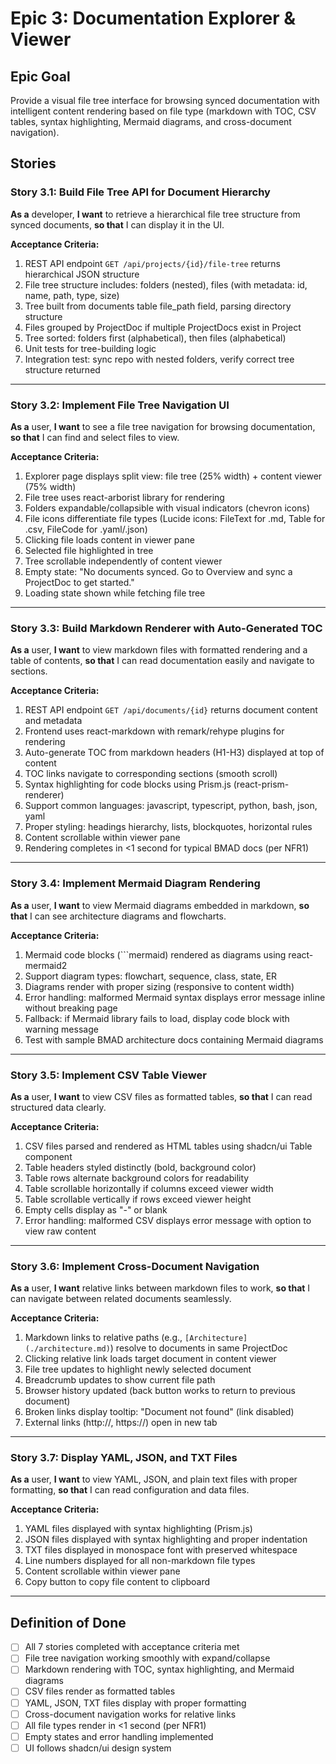 # Epic 3: Documentation Explorer & Viewer

## Epic Goal

Provide a visual file tree interface for browsing synced documentation with intelligent content rendering based on file type (markdown with TOC, CSV tables, syntax highlighting, Mermaid diagrams, and cross-document navigation).

## Stories

### Story 3.1: Build File Tree API for Document Hierarchy

**As a** developer,
**I want** to retrieve a hierarchical file tree structure from synced documents,
**so that** I can display it in the UI.

**Acceptance Criteria:**
1. REST API endpoint `GET /api/projects/{id}/file-tree` returns hierarchical JSON structure
2. File tree structure includes: folders (nested), files (with metadata: id, name, path, type, size)
3. Tree built from documents table file_path field, parsing directory structure
4. Files grouped by ProjectDoc if multiple ProjectDocs exist in Project
5. Tree sorted: folders first (alphabetical), then files (alphabetical)
6. Unit tests for tree-building logic
7. Integration test: sync repo with nested folders, verify correct tree structure returned

---

### Story 3.2: Implement File Tree Navigation UI

**As a** user,
**I want** to see a file tree navigation for browsing documentation,
**so that** I can find and select files to view.

**Acceptance Criteria:**
1. Explorer page displays split view: file tree (25% width) + content viewer (75% width)
2. File tree uses react-arborist library for rendering
3. Folders expandable/collapsible with visual indicators (chevron icons)
4. File icons differentiate file types (Lucide icons: FileText for .md, Table for .csv, FileCode for .yaml/.json)
5. Clicking file loads content in viewer pane
6. Selected file highlighted in tree
7. Tree scrollable independently of content viewer
8. Empty state: "No documents synced. Go to Overview and sync a ProjectDoc to get started."
9. Loading state shown while fetching file tree

---

### Story 3.3: Build Markdown Renderer with Auto-Generated TOC

**As a** user,
**I want** to view markdown files with formatted rendering and a table of contents,
**so that** I can read documentation easily and navigate to sections.

**Acceptance Criteria:**
1. REST API endpoint `GET /api/documents/{id}` returns document content and metadata
2. Frontend uses react-markdown with remark/rehype plugins for rendering
3. Auto-generate TOC from markdown headers (H1-H3) displayed at top of content
4. TOC links navigate to corresponding sections (smooth scroll)
5. Syntax highlighting for code blocks using Prism.js (react-prism-renderer)
6. Support common languages: javascript, typescript, python, bash, json, yaml
7. Proper styling: headings hierarchy, lists, blockquotes, horizontal rules
8. Content scrollable within viewer pane
9. Rendering completes in <1 second for typical BMAD docs (per NFR1)

---

### Story 3.4: Implement Mermaid Diagram Rendering

**As a** user,
**I want** to view Mermaid diagrams embedded in markdown,
**so that** I can see architecture diagrams and flowcharts.

**Acceptance Criteria:**
1. Mermaid code blocks (```mermaid) rendered as diagrams using react-mermaid2
2. Support diagram types: flowchart, sequence, class, state, ER
3. Diagrams render with proper sizing (responsive to content width)
4. Error handling: malformed Mermaid syntax displays error message inline without breaking page
5. Fallback: if Mermaid library fails to load, display code block with warning message
6. Test with sample BMAD architecture docs containing Mermaid diagrams

---

### Story 3.5: Implement CSV Table Viewer

**As a** user,
**I want** to view CSV files as formatted tables,
**so that** I can read structured data clearly.

**Acceptance Criteria:**
1. CSV files parsed and rendered as HTML tables using shadcn/ui Table component
2. Table headers styled distinctly (bold, background color)
3. Table rows alternate background colors for readability
4. Table scrollable horizontally if columns exceed viewer width
5. Table scrollable vertically if rows exceed viewer height
6. Empty cells display as "-" or blank
7. Error handling: malformed CSV displays error message with option to view raw content

---

### Story 3.6: Implement Cross-Document Navigation

**As a** user,
**I want** relative links between markdown files to work,
**so that** I can navigate between related documents seamlessly.

**Acceptance Criteria:**
1. Markdown links to relative paths (e.g., `[Architecture](./architecture.md)`) resolve to documents in same ProjectDoc
2. Clicking relative link loads target document in content viewer
3. File tree updates to highlight newly selected document
4. Breadcrumb updates to show current file path
5. Browser history updated (back button works to return to previous document)
6. Broken links display tooltip: "Document not found" (link disabled)
7. External links (http://, https://) open in new tab

---

### Story 3.7: Display YAML, JSON, and TXT Files

**As a** user,
**I want** to view YAML, JSON, and plain text files with proper formatting,
**so that** I can read configuration and data files.

**Acceptance Criteria:**
1. YAML files displayed with syntax highlighting (Prism.js)
2. JSON files displayed with syntax highlighting and proper indentation
3. TXT files displayed in monospace font with preserved whitespace
4. Line numbers displayed for all non-markdown file types
5. Content scrollable within viewer pane
6. Copy button to copy file content to clipboard

---

## Definition of Done

- [ ] All 7 stories completed with acceptance criteria met
- [ ] File tree navigation working smoothly with expand/collapse
- [ ] Markdown rendering with TOC, syntax highlighting, and Mermaid diagrams
- [ ] CSV files render as formatted tables
- [ ] YAML, JSON, TXT files display with proper formatting
- [ ] Cross-document navigation works for relative links
- [ ] All file types render in <1 second (per NFR1)
- [ ] Empty states and error handling implemented
- [ ] UI follows shadcn/ui design system

